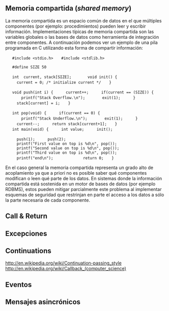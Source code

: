 Memoria compartida (*shared memory*)
------------------------------------

La memoria compartida es un espacio común de datos en el que múltiples componentes (por ejemplo: procedimientos) pueden leer y escribir información. Implementaciones típicas de memoria compartida son las variables globales o las bases de datos como herramienta de integración entre componentes. A continuación podemos ver un ejemplo de una pila programada en C utilizando esta forma de compartir información:

`   #include <stdio.h>`
`   #include <stdlib.h>`

`   #define SIZE 50`

`   int  current, stack[SIZE];`
`   `
`   void init() {`
`     current = 0; /* initialize current */`
`   }`

`   void push(int i) {`
`     current++;`
`     if(current == (SIZE)) {`
`       printf("Stack Overflow.\n");`
`       exit(1);`
`     }`
`     stack[current] = i;`
`   }`

`   int pop(void) {`
`     if(current == 0) {`
`       printf("Stack Underflow.\n");`
`       exit(1);`
`     }`
`     current--;`
`     return stack[current+1];`
`   }`
`    `
`   int main(void) {`
`     int value;`
`     init();`

`     push(1);`
`     push(2);`
`     printf("First value on top is %d\n", pop());`
`     printf("Second value on top is %d\n", pop());`
`     printf("Third value on top is %d\n", pop());`
`     printf("end\n");`
`       `
`     return 0;`
`   }`

En el caso general la memoria compartida representa un grado alto de acoplamiento ya que a priori no es posible saber qué componentes modifican o leen qué parte de los datos. En sistemas donde la información compartida está sostenida en un motor de bases de datos (por ejemplo RDBMS), estos pueden mitigar parcialmente este problema al implementar esquemas de seguridad que restrinjan en parte el acceso a los datos a sólo la parte necesaria de cada componente.

Call & Return
-------------

Excepciones
-----------

Continuations
-------------

<http://en.wikipedia.org/wiki/Continuation-passing_style> <http://en.wikipedia.org/wiki/Callback_(computer_science)>

Eventos
-------

Mensajes asincrónicos
---------------------
